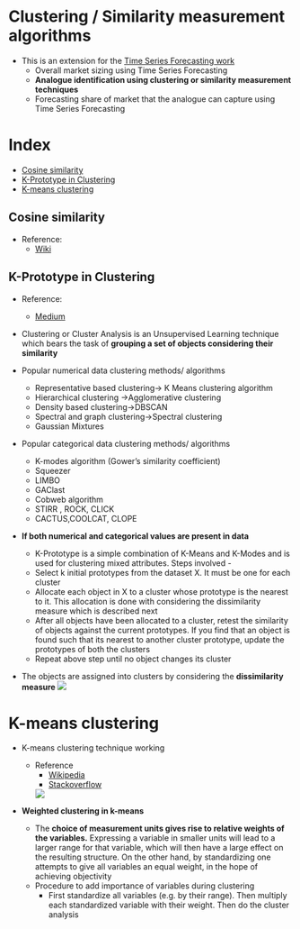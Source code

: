 # Clustering / Similarity measurement algorithms

- This is an extension for the [Time Series Forecasting work](https://github.com/rohan193/Machine-Learning/tree/master/Time%20Series%20Forecasting)
  - Overall market sizing using Time Series Forecasting
  - **Analogue identification using clustering or similarity measurement techniques**
  - Forecasting share of market that the analogue can capture using Time Series Forecasting
    
# Index
- [Cosine similarity](#cosine-similarity)
- [K-Prototype in Clustering](#k-prototype-in-clustering)
- [K-means clustering](#k-means-clustering)

## Cosine similarity

- Reference:
  - [Wiki](https://en.wikipedia.org/wiki/Cosine_similarity)

## K-Prototype in Clustering

- Reference:
  - [Medium](https://medium.com/@Chamanijks/k-prototype-in-clustering-mixed-attributes-e6907db91914)
- Clustering or Cluster Analysis is an Unsupervised Learning technique which bears the task of **grouping a set of objects considering their similarity**
- Popular numerical data clustering methods/ algorithms
  - Representative based clustering-> K Means clustering algorithm
  - Hierarchical clustering ->Agglomerative clustering
  - Density based clustering->DBSCAN
  - Spectral and graph clustering->Spectral clustering
  - Gaussian Mixtures
- Popular categorical data clustering methods/ algorithms
  - K-modes algorithm (Gower’s similarity coefficient)
  - Squeezer
  - LIMBO
  - GAClast
  - Cobweb algorithm
  - STIRR , ROCK, CLICK
  - CACTUS,COOLCAT, CLOPE
- **If both numerical and categorical values are present in data**
  -  K-Prototype is a simple combination of K-Means and K-Modes and is used for clustering mixed attributes. Steps involved - 
    - Select k initial prototypes from the dataset X. It must be one for each cluster
    - Allocate each object in X to a cluster whose prototype is the nearest to it. This allocation is done with considering the dissimilarity measure which is described next
    - After all objects have been allocated to a cluster, retest the similarity of objects against the current prototypes. If you find that an object is found such that its nearest to another cluster prototype, update the prototypes of both the clusters
    - Repeat above step until no object changes its cluster
    
- The objects are assigned into clusters by considering the **dissimilarity measure**
    <img src = "https://cdn-images-1.medium.com/max/800/1*HxkHjH647N_9wKjqUBeJiw.png">
    
# K-means clustering

- K-means clustering technique working
  - Reference
    - [Wikipedia](https://en.wikipedia.org/wiki/K-means_clustering#Standard_algorithm)
    - [Stackoverflow](https://stats.stackexchange.com/questions/77850/assign-weights-to-variables-in-cluster-analysis)
    <img src = "https://upload.wikimedia.org/wikipedia/commons/thumb/e/ea/K-means_convergence.gif/220px-K-means_convergence.gif">

- **Weighted clustering in k-means**  
  - The **choice of measurement units gives rise to relative weights of the variables.** Expressing a variable in smaller units will lead to a larger range for that variable, which will then have a large effect on the resulting structure. On the other hand, by standardizing one attempts to give all variables an equal weight, in the hope of achieving objectivity
  - Procedure to add importance of variables during clustering
    - First standardize all variables (e.g. by their range). Then multiply each standardized variable with their weight. Then do the cluster analysis
